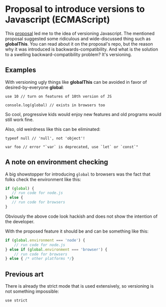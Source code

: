 # Proposal to introduce versions to Javascript (ECMAScript)

This [proposal](https://github.com/tc39/proposal-global) led me to the idea of versioning Javascript. The mentioned proposal suggested some ridiculous and wide-discussed thing such as **globalThis**. You can read about it on the proposal's repo, but the reason why it was introduced is backwards-compatibility. And what is the solution to a swelling backward-compatibility problem? It's versioning.

## Examples

With versioning ugly things like **globalThis** can be avoided in favor of desired-by-everyone **global**:

```
use 10 // turn on features of 10th version of JS

console.log(global) // exists in browsers too
```
So cool, progressive kids would enjoy new features and old programs would still work fine.

Also, old weirdness like this can be eliminated:

```
typeof null // 'null', not 'object'!

var foo // error "`var` is deprecated, use `let` or `const`"
```

## A note on environment checking

A big showstopper for introducing `global` to browsers was the fact that folks 
check the environment like this:

```js
if (global) {
   // run code for node.js
} else {
   // run code for browsers
}

```

Obviously the above code look hackish and does not show the intention of the developer.

With the proposed feature it should be and can be something like this:

```js
if (global.environment === 'node') {
    // run code for node.js
} else if (global.environment === 'browser') {
    // run code for browsers
} else { /* other platforms */}
```

## Previous art

There is already the strict mode that is used extensively, so versioning is not something impossible:

```
use strict
```

